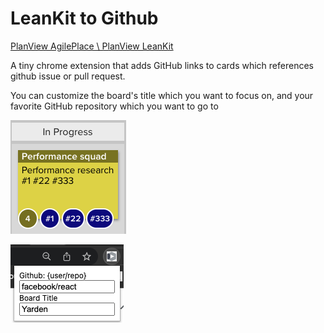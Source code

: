 # LeanKit to Github

[PlanView AgilePlace \ PlanView LeanKit](https://www.planview.com/products-solutions/products/agileplace/)

A tiny chrome extension that adds GitHub links to cards which references github issue or pull request.

You can customize the board's title which you want to focus on, and your favorite GitHub repository which you want to go to

![example card image](./images/card.png)

![customization options](./images/customize.png)
